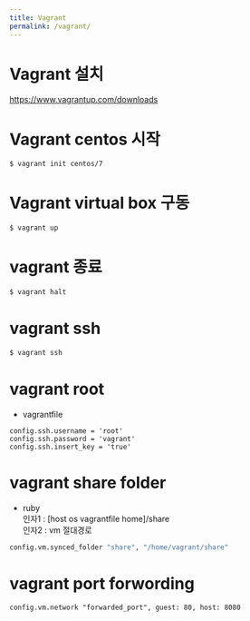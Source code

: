 ```yaml
---
title: Vagrant
permalink: /vagrant/
---
```


# Vagrant 설치
https://www.vagrantup.com/downloads  

# Vagrant centos 시작
```bash
$ vagrant init centos/7
```

# Vagrant virtual box 구동
```bash
$ vagrant up
```

# vagrant 종료
```bash
$ vagrant halt
```

# vagrant ssh
```bash
$ vagrant ssh
```

# vagrant root  
- vagrantfile  
```properties
config.ssh.username = 'root'
config.ssh.password = 'vagrant'
config.ssh.insert_key = 'true'
```

# vagrant share folder
- ruby  
인자1 : [host os vagrantfile home]/share  
인자2 : vm 절대경로  
```bash
config.vm.synced_folder "share", "/home/vagrant/share"
```

# vagrant port forwording
```properties
config.vm.network "forwarded_port", guest: 80, host: 8080
```
